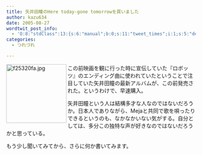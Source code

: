 ```yaml
---
title: 矢井田瞳のHere today-gone tomorrowを買いました
author: kazu634
date: 2005-08-27
wordtwit_post_info:
  - 'O:8:"stdClass":13:{s:6:"manual";b:0;s:11:"tweet_times";i:1;s:5:"delay";i:0;s:7:"enabled";i:1;s:10:"separation";s:2:"60";s:7:"version";s:3:"3.7";s:14:"tweet_template";b:0;s:6:"status";i:2;s:6:"result";a:0:{}s:13:"tweet_counter";i:2;s:13:"tweet_log_ids";a:1:{i:0;i:1995;}s:9:"hash_tags";a:0:{}s:8:"accounts";a:1:{i:0;s:7:"kazu634";}}'
categories:
  - つれづれ

---
```

<div class="section">
<p>
<a href="http://image.blog.livedoor.jp/simoom634/imgs/f/2/f25320fa.jpg" onclick="__gaTracker('send', 'event', 'outbound-article', 'http://image.blog.livedoor.jp/simoom634/imgs/f/2/f25320fa.jpg', '');" target="_blank"><img width="160" align="left" alt="f25320fa.jpg" src="http://image.blog.livedoor.jp/simoom634/imgs/f/2/f25320fa-s.jpg" height="157" border="0" class="pict" /></a>
</p>
  
<p>
    この前映画を観に行った時に宣伝していた『ロボッツ』のエンディング曲に使われていたということで注目していた矢井田瞳の最新アルバムが、この前発売された。というわけで、早速購入。
</p></p> 
  
<p>
    矢井田瞳という人は結構多才な人なのではないだろうか。日本人でありながら、Mejaと共同で歌を唄ったりできるというのも、なかなかいない気がする。自分としては、多分この独特な声が好きなのではないだろうかと思っている。
</p></p> 
  
<p>
    もう少し聞いてみてから、さらに何か書いてみます。
</p>
</div>
